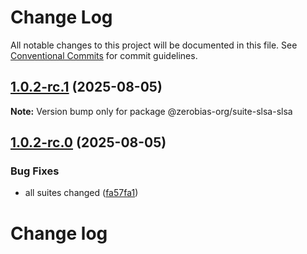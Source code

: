# Change Log

All notable changes to this project will be documented in this file.
See [Conventional Commits](https://conventionalcommits.org) for commit guidelines.

## [1.0.2-rc.1](https://github.com/zerobias-org/suite/compare/@zerobias-org/suite-slsa-slsa@1.0.2-rc.0...@zerobias-org/suite-slsa-slsa@1.0.2-rc.1) (2025-08-05)

**Note:** Version bump only for package @zerobias-org/suite-slsa-slsa





## [1.0.2-rc.0](https://github.com/zerobias-org/suite/compare/@zerobias-org/suite-slsa-slsa@1.0.1...@zerobias-org/suite-slsa-slsa@1.0.2-rc.0) (2025-08-05)


### Bug Fixes

* all suites changed ([fa57fa1](https://github.com/zerobias-org/suite/commit/fa57fa1af7628003297df46b2d7740fe95bd2666))





# Change log
